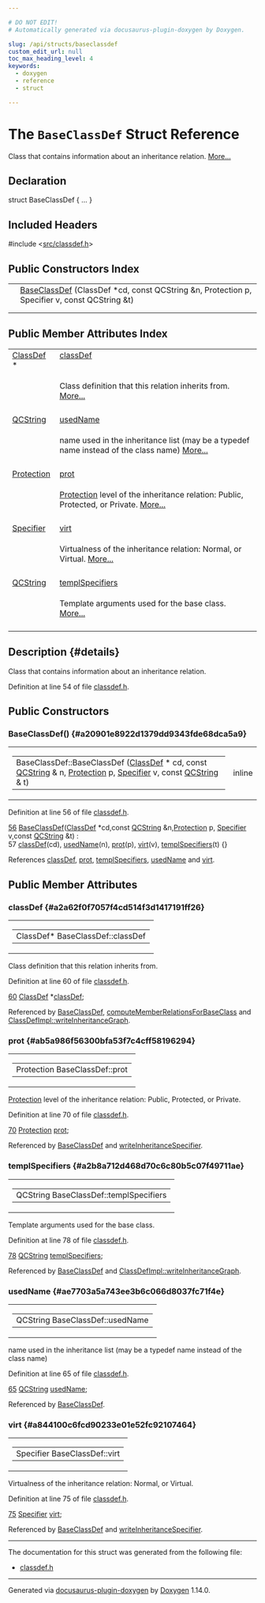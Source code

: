 ```yaml
---

# DO NOT EDIT!
# Automatically generated via docusaurus-plugin-doxygen by Doxygen.

slug: /api/structs/baseclassdef
custom_edit_url: null
toc_max_heading_level: 4
keywords:
  - doxygen
  - reference
  - struct

---
```


<div class="doxyPage">

# The `BaseClassDef` Struct Reference

<p>Class that contains information about an inheritance relation. <a href="#details">More...</a></p>

## Declaration

<div class="doxyDeclaration">
struct BaseClassDef { ... }
</div>

## Included Headers

<div class="doxyIncludesList">#include &lt;<a href="/web-doxygen/docs/api/files/src/classdef-h">src/classdef.h</a>&gt;
</div>

## Public Constructors Index

<table class="doxyMembersIndex">

<tr class="doxyMemberIndexItem">
<td class="doxyMemberIndexItemType" align="left" valign="top"></td>
<td class="doxyMemberIndexItemName" align="left" valign="top"><a href="#a20901e8922d1379dd9343fde68dca5a9">BaseClassDef</a> (ClassDef *cd, const QCString &amp;n, Protection p, Specifier v, const QCString &amp;t)</td>
</tr>
<tr class="doxyMemberIndexDescription">
<td class="doxyMemberIndexDescriptionLeft"></td>
<td class="doxyMemberIndexDescriptionRight">
</td>
</tr>
<tr class="doxyMemberIndexSeparator">
<td class="doxyMemberIndexSeparator" colspan="2"></td>
</tr>

</table>

## Public Member Attributes Index

<table class="doxyMembersIndex">

<tr class="doxyMemberIndexItem">
<td class="doxyMemberIndexItemType" align="left" valign="top"><a href="/web-doxygen/docs/api/classes/classdef">ClassDef</a> *</td>
<td class="doxyMemberIndexItemName" align="left" valign="top"><a href="#a2a62f0f7057f4cd514f3d1417191ff26">classDef</a></td>
</tr>
<tr class="doxyMemberIndexDescription">
<td class="doxyMemberIndexDescriptionLeft"></td>
<td class="doxyMemberIndexDescriptionRight">
<p>Class definition that this relation inherits from. <a href="#a2a62f0f7057f4cd514f3d1417191ff26">More...</a></p>
</td>
</tr>
<tr class="doxyMemberIndexSeparator">
<td class="doxyMemberIndexSeparator" colspan="2"></td>
</tr>

<tr class="doxyMemberIndexItem">
<td class="doxyMemberIndexItemType" align="left" valign="top"><a href="/web-doxygen/docs/api/classes/qcstring">QCString</a></td>
<td class="doxyMemberIndexItemName" align="left" valign="top"><a href="#ae7703a5a743ee3b6c066d8037fc71f4e">usedName</a></td>
</tr>
<tr class="doxyMemberIndexDescription">
<td class="doxyMemberIndexDescriptionLeft"></td>
<td class="doxyMemberIndexDescriptionRight">
<p>name used in the inheritance list (may be a typedef name instead of the class name) <a href="#ae7703a5a743ee3b6c066d8037fc71f4e">More...</a></p>
</td>
</tr>
<tr class="doxyMemberIndexSeparator">
<td class="doxyMemberIndexSeparator" colspan="2"></td>
</tr>

<tr class="doxyMemberIndexItem">
<td class="doxyMemberIndexItemType" align="left" valign="top"><a href="/web-doxygen/docs/api/files/src/types-h/#a90e352184df58cd09455fe9996cd4ded">Protection</a></td>
<td class="doxyMemberIndexItemName" align="left" valign="top"><a href="#ab5a986f56300bfa53f7c4cff58196294">prot</a></td>
</tr>
<tr class="doxyMemberIndexDescription">
<td class="doxyMemberIndexDescriptionLeft"></td>
<td class="doxyMemberIndexDescriptionRight">
<p><a href="/web-doxygen/docs/api/files/src/types-h/#a90e352184df58cd09455fe9996cd4ded">Protection</a> level of the inheritance relation: Public, Protected, or Private. <a href="#ab5a986f56300bfa53f7c4cff58196294">More...</a></p>
</td>
</tr>
<tr class="doxyMemberIndexSeparator">
<td class="doxyMemberIndexSeparator" colspan="2"></td>
</tr>

<tr class="doxyMemberIndexItem">
<td class="doxyMemberIndexItemType" align="left" valign="top"><a href="/web-doxygen/docs/api/files/src/types-h/#ab16236bdd10ddf4d73a9847350f0017e">Specifier</a></td>
<td class="doxyMemberIndexItemName" align="left" valign="top"><a href="#a844100c6fcd90233e01e52fc92107464">virt</a></td>
</tr>
<tr class="doxyMemberIndexDescription">
<td class="doxyMemberIndexDescriptionLeft"></td>
<td class="doxyMemberIndexDescriptionRight">
<p>Virtualness of the inheritance relation: Normal, or Virtual. <a href="#a844100c6fcd90233e01e52fc92107464">More...</a></p>
</td>
</tr>
<tr class="doxyMemberIndexSeparator">
<td class="doxyMemberIndexSeparator" colspan="2"></td>
</tr>

<tr class="doxyMemberIndexItem">
<td class="doxyMemberIndexItemType" align="left" valign="top"><a href="/web-doxygen/docs/api/classes/qcstring">QCString</a></td>
<td class="doxyMemberIndexItemName" align="left" valign="top"><a href="#a2b8a712d468d70c6c80b5c07f49711ae">templSpecifiers</a></td>
</tr>
<tr class="doxyMemberIndexDescription">
<td class="doxyMemberIndexDescriptionLeft"></td>
<td class="doxyMemberIndexDescriptionRight">
<p>Template arguments used for the base class. <a href="#a2b8a712d468d70c6c80b5c07f49711ae">More...</a></p>
</td>
</tr>
<tr class="doxyMemberIndexSeparator">
<td class="doxyMemberIndexSeparator" colspan="2"></td>
</tr>

</table>

## Description {#details}

<p>Class that contains information about an inheritance relation.</p>

<p>Definition at line 54 of file <a href="/web-doxygen/docs/api/files/src/classdef-h">classdef.h</a>.</p>


<div class="doxySectionDef">

## Public Constructors

### BaseClassDef() {#a20901e8922d1379dd9343fde68dca5a9}

<div class="doxyMemberItem">
<div class="doxyMemberProto">
<table class="doxyMemberLabels">
<tr class="doxyMemberLabels">
<td class="doxyMemberLabelsLeft">
<table class="doxyMemberName">
<tr>
<td class="doxyMemberName">BaseClassDef::BaseClassDef (<a href="/web-doxygen/docs/api/classes/classdef">ClassDef</a> * cd, const <a href="/web-doxygen/docs/api/classes/qcstring">QCString</a> &amp; n, <a href="/web-doxygen/docs/api/files/src/types-h/#a90e352184df58cd09455fe9996cd4ded">Protection</a> p, <a href="/web-doxygen/docs/api/files/src/types-h/#ab16236bdd10ddf4d73a9847350f0017e">Specifier</a> v, const <a href="/web-doxygen/docs/api/classes/qcstring">QCString</a> &amp; t)</td>
</tr>
</table>
</td>
<td class="doxyMemberLabelsRight">
<span class="doxyMemberLabels">
<span class="doxyMemberLabel inline">inline</span>
</span>
</td>
</tr>
</table>
</div>
<div class="doxyMemberDoc">



<p>Definition at line 56 of file <a href="/web-doxygen/docs/api/files/src/classdef-h">classdef.h</a>.</p>


<div class="doxyProgramListing">

<div class="doxyCodeLine"><span class="doxyLineNumber"><a href="#a20901e8922d1379dd9343fde68dca5a9">56</a></span><span class="doxyLineContent"><span class="doxyHighlight">  <a href="#a20901e8922d1379dd9343fde68dca5a9">BaseClassDef</a>(<a href="/web-doxygen/docs/api/classes/classdef">ClassDef</a> *cd,</span><span class="doxyHighlightKeyword">const</span><span class="doxyHighlight"> <a href="/web-doxygen/docs/api/classes/qcstring">QCString</a> &amp;n,<a href="/web-doxygen/docs/api/files/src/types-h/#a90e352184df58cd09455fe9996cd4ded">Protection</a> p, <a href="/web-doxygen/docs/api/files/src/types-h/#ab16236bdd10ddf4d73a9847350f0017e">Specifier</a> v,</span><span class="doxyHighlightKeyword">const</span><span class="doxyHighlight"> <a href="/web-doxygen/docs/api/classes/qcstring">QCString</a> &amp;t) :</span></span></div>
<div class="doxyCodeLine"><span class="doxyLineNumber">57</span><span class="doxyLineContent"><span class="doxyHighlight">        <a href="#a2a62f0f7057f4cd514f3d1417191ff26">classDef</a>(cd), <a href="#ae7703a5a743ee3b6c066d8037fc71f4e">usedName</a>(n), <a href="#ab5a986f56300bfa53f7c4cff58196294">prot</a>(p), <a href="#a844100c6fcd90233e01e52fc92107464">virt</a>(v), <a href="#a2b8a712d468d70c6c80b5c07f49711ae">templSpecifiers</a>(t) {}</span></span></div>

</div>


<p>References <a href="#a2a62f0f7057f4cd514f3d1417191ff26">classDef</a>, <a href="#ab5a986f56300bfa53f7c4cff58196294">prot</a>, <a href="#a2b8a712d468d70c6c80b5c07f49711ae">templSpecifiers</a>, <a href="#ae7703a5a743ee3b6c066d8037fc71f4e">usedName</a> and <a href="#a844100c6fcd90233e01e52fc92107464">virt</a>.</p>

</div>
</div>

</div>

<div class="doxySectionDef">

## Public Member Attributes

### classDef {#a2a62f0f7057f4cd514f3d1417191ff26}

<div class="doxyMemberItem">
<div class="doxyMemberProto">
<table class="doxyMemberLabels">
<tr class="doxyMemberLabels">
<td class="doxyMemberLabelsLeft">
<table class="doxyMemberName">
<tr>
<td class="doxyMemberName">ClassDef* BaseClassDef::classDef</td>
</tr>
</table>
</td>
</tr>
</table>
</div>
<div class="doxyMemberDoc">

<p>Class definition that this relation inherits from.</p>

<p>Definition at line 60 of file <a href="/web-doxygen/docs/api/files/src/classdef-h">classdef.h</a>.</p>


<div class="doxyProgramListing">

<div class="doxyCodeLine"><span class="doxyLineNumber"><a href="#a2a62f0f7057f4cd514f3d1417191ff26">60</a></span><span class="doxyLineContent"><span class="doxyHighlight">  <a href="/web-doxygen/docs/api/classes/classdef">ClassDef</a> *<a href="#a2a62f0f7057f4cd514f3d1417191ff26">classDef</a>;</span></span></div>

</div>


<p>Referenced by <a href="#a20901e8922d1379dd9343fde68dca5a9">BaseClassDef</a>, <a href="/web-doxygen/docs/api/files/src/doxygen-cpp/#afee2d528ad3660fd6ab8de9e42ac6752">computeMemberRelationsForBaseClass</a> and <a href="/web-doxygen/docs/api/classes/classdefimpl/#a24a546c83a0d35d0f034b822def5e2d7">ClassDefImpl::writeInheritanceGraph</a>.</p>

</div>
</div>

### prot {#ab5a986f56300bfa53f7c4cff58196294}

<div class="doxyMemberItem">
<div class="doxyMemberProto">
<table class="doxyMemberLabels">
<tr class="doxyMemberLabels">
<td class="doxyMemberLabelsLeft">
<table class="doxyMemberName">
<tr>
<td class="doxyMemberName">Protection BaseClassDef::prot</td>
</tr>
</table>
</td>
</tr>
</table>
</div>
<div class="doxyMemberDoc">

<p><a href="/web-doxygen/docs/api/files/src/types-h/#a90e352184df58cd09455fe9996cd4ded">Protection</a> level of the inheritance relation: Public, Protected, or Private.</p>

<p>Definition at line 70 of file <a href="/web-doxygen/docs/api/files/src/classdef-h">classdef.h</a>.</p>


<div class="doxyProgramListing">

<div class="doxyCodeLine"><span class="doxyLineNumber"><a href="#ab5a986f56300bfa53f7c4cff58196294">70</a></span><span class="doxyLineContent"><span class="doxyHighlight">  <a href="/web-doxygen/docs/api/files/src/types-h/#a90e352184df58cd09455fe9996cd4ded">Protection</a> <a href="#ab5a986f56300bfa53f7c4cff58196294">prot</a>;</span></span></div>

</div>


<p>Referenced by <a href="#a20901e8922d1379dd9343fde68dca5a9">BaseClassDef</a> and <a href="/web-doxygen/docs/api/files/src/classdef-cpp/#aa1221bfb5b21c047427a269f0caef930">writeInheritanceSpecifier</a>.</p>

</div>
</div>

### templSpecifiers {#a2b8a712d468d70c6c80b5c07f49711ae}

<div class="doxyMemberItem">
<div class="doxyMemberProto">
<table class="doxyMemberLabels">
<tr class="doxyMemberLabels">
<td class="doxyMemberLabelsLeft">
<table class="doxyMemberName">
<tr>
<td class="doxyMemberName">QCString BaseClassDef::templSpecifiers</td>
</tr>
</table>
</td>
</tr>
</table>
</div>
<div class="doxyMemberDoc">

<p>Template arguments used for the base class.</p>

<p>Definition at line 78 of file <a href="/web-doxygen/docs/api/files/src/classdef-h">classdef.h</a>.</p>


<div class="doxyProgramListing">

<div class="doxyCodeLine"><span class="doxyLineNumber"><a href="#a2b8a712d468d70c6c80b5c07f49711ae">78</a></span><span class="doxyLineContent"><span class="doxyHighlight">  <a href="/web-doxygen/docs/api/classes/qcstring">QCString</a> <a href="#a2b8a712d468d70c6c80b5c07f49711ae">templSpecifiers</a>;</span></span></div>

</div>


<p>Referenced by <a href="#a20901e8922d1379dd9343fde68dca5a9">BaseClassDef</a> and <a href="/web-doxygen/docs/api/classes/classdefimpl/#a24a546c83a0d35d0f034b822def5e2d7">ClassDefImpl::writeInheritanceGraph</a>.</p>

</div>
</div>

### usedName {#ae7703a5a743ee3b6c066d8037fc71f4e}

<div class="doxyMemberItem">
<div class="doxyMemberProto">
<table class="doxyMemberLabels">
<tr class="doxyMemberLabels">
<td class="doxyMemberLabelsLeft">
<table class="doxyMemberName">
<tr>
<td class="doxyMemberName">QCString BaseClassDef::usedName</td>
</tr>
</table>
</td>
</tr>
</table>
</div>
<div class="doxyMemberDoc">

<p>name used in the inheritance list (may be a typedef name instead of the class name)</p>

<p>Definition at line 65 of file <a href="/web-doxygen/docs/api/files/src/classdef-h">classdef.h</a>.</p>


<div class="doxyProgramListing">

<div class="doxyCodeLine"><span class="doxyLineNumber"><a href="#ae7703a5a743ee3b6c066d8037fc71f4e">65</a></span><span class="doxyLineContent"><span class="doxyHighlight">  <a href="/web-doxygen/docs/api/classes/qcstring">QCString</a>   <a href="#ae7703a5a743ee3b6c066d8037fc71f4e">usedName</a>;</span></span></div>

</div>


<p>Referenced by <a href="#a20901e8922d1379dd9343fde68dca5a9">BaseClassDef</a>.</p>

</div>
</div>

### virt {#a844100c6fcd90233e01e52fc92107464}

<div class="doxyMemberItem">
<div class="doxyMemberProto">
<table class="doxyMemberLabels">
<tr class="doxyMemberLabels">
<td class="doxyMemberLabelsLeft">
<table class="doxyMemberName">
<tr>
<td class="doxyMemberName">Specifier BaseClassDef::virt</td>
</tr>
</table>
</td>
</tr>
</table>
</div>
<div class="doxyMemberDoc">

<p>Virtualness of the inheritance relation: Normal, or Virtual.</p>

<p>Definition at line 75 of file <a href="/web-doxygen/docs/api/files/src/classdef-h">classdef.h</a>.</p>


<div class="doxyProgramListing">

<div class="doxyCodeLine"><span class="doxyLineNumber"><a href="#a844100c6fcd90233e01e52fc92107464">75</a></span><span class="doxyLineContent"><span class="doxyHighlight">  <a href="/web-doxygen/docs/api/files/src/types-h/#ab16236bdd10ddf4d73a9847350f0017e">Specifier</a>  <a href="#a844100c6fcd90233e01e52fc92107464">virt</a>;</span></span></div>

</div>


<p>Referenced by <a href="#a20901e8922d1379dd9343fde68dca5a9">BaseClassDef</a> and <a href="/web-doxygen/docs/api/files/src/classdef-cpp/#aa1221bfb5b21c047427a269f0caef930">writeInheritanceSpecifier</a>.</p>

</div>
</div>

</div>

<hr/>

The documentation for this struct was generated from the following file:

<ul>
<li><a href="/web-doxygen/docs/api/files/src/classdef-h">classdef.h</a></li>
</ul>

<hr/>

<p class="doxyGeneratedBy">Generated via <a href="https://github.com/xpack/docusaurus-plugin-doxygen">docusaurus-plugin-doxygen</a> by <a href="https://www.doxygen.nl">Doxygen</a> 1.14.0.</p>

</div>
